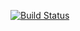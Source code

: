 [![Build Status](https://app.travis-ci.com/lap-Dmitry/Ajs-Typescript-12.svg?branch=master)](https://app.travis-ci.com/lap-Dmitry/Ajs-Typescript-12)